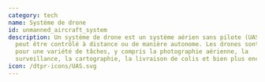 ```yaml
---
category: tech
name: Système de drone
id: unmanned_aircraft_system
description: Un système de drone est un système aérien sans pilote (UAS) qui
  peut être contrôlé à distance ou de manière autonome. Les drones sont utilisés
  pour une variété de tâches, y compris la photographie aérienne, la
  surveillance, la cartographie, la livraison de colis et bien plus encore.
icon: /dtpr-icons/UAS.svg
---
```

